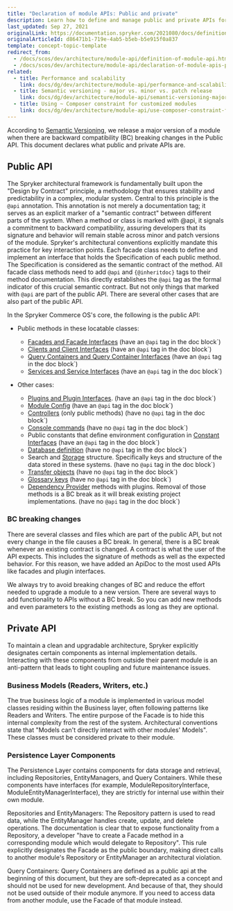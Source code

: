 ```yaml
---
title: "Declaration of module APIs: Public and private"
description: Learn how to define and manage public and private APIs for Spryker modules to ensure efficient integration and security in your ecommerce platform.
last_updated: Sep 27, 2021
originalLink: https://documentation.spryker.com/2021080/docs/definition-api
originalArticleId: d86471b1-719e-4ab5-b5eb-b5e915f0a837
template: concept-topic-template
redirect_from:
  - /docs/scos/dev/architecture/module-api/definition-of-module-api.html
  - /docs/scos/dev/architecture/module-api/declaration-of-module-apis-public-and-private.html
related:
  - title: Performance and scalability
    link: docs/dg/dev/architecture/module-api/performance-and-scalability.html
  - title: Semantic versioning - major vs. minor vs. patch release
    link: docs/dg/dev/architecture/module-api/semantic-versioning-major-vs.-minor-vs.-patch-release.html
  - title: Using ~ Composer constraint for customized modules
    link: docs/dg/dev/architecture/module-api/use-composer-constraint-for-customized-modules.html
---
```


According to [Semantic Versioning](http://semver.org/), we release a major version of a module when there are backward compatibility (BC) breaking changes in the Public API. This document declares what public and private APIs are.

## Public API

The Spryker architectural framework is fundamentally built upon the "Design by Contract" principle, a methodology that ensures stability and predictability in a complex, modular system. Central to this principle is the `@api` annotation. This annotation is not merely a documentation tag; it serves as an explicit marker of a "semantic contract" between different parts of the system. When a method or class is marked with @api, it signals a commitment to backward compatibility, assuring developers that its signature and behavior will remain stable across minor and patch versions of the module.
Spryker's architectural conventions explicitly mandate this practice for key interaction points. Each facade class needs to define and implement an interface that holds the Specification of each public method. The Specification is considered as the semantic contract of the method. 
All facade class methods need to add `@api` and `{@inheritdoc}` tags to their method documentation. This directly establishes the `@api` tag as the formal indicator of this crucial semantic contract.
But not only things that marked with `@api` are part of the public API. There are several other cases that are also part of the public API.

In the Spryker Commerce OS's core, the following is the public API:

- Public methods in these locatable classes:
  - [Facades and Facade Interfaces](/docs/dg/dev/backend-development/zed/business-layer/facade/facade.html) (have an `@api` tag in the doc block`)
  - [Clients and Client Interfaces](/docs/dg/dev/backend-development/client/client.html) (have an `@api` tag in the doc block`)
  - [Query Containers and Query Container Interfaces](/docs/dg/dev/backend-development/zed/persistence-layer/query-container/query-container.html) (have an `@api` tag in the doc block`)
  - [Services and Service Interfaces](/docs/dg/dev/backend-development/messages-and-errors/registering-a-new-service.html) (have an `@api` tag in the doc block`)

- Other cases:
  - [Plugins and Plugin Interfaces](/docs/dg/dev/backend-development/plugins/plugins.html). (have an `@api` tag in the doc block`)
  - [Module Config](/docs/dg/dev/backend-development/data-manipulation/configuration-management.html) (have an `@api` tag in the doc block`)
  - [Controllers](/docs/dg/dev/backend-development/yves/controllers-and-actions.html) (only public methods) (have no `@api` tag in the doc block`)
  - [Console commands](/docs/dg/dev/backend-development/console-commands/implement-console-commands.html) (have no `@api` tag in the doc block`)
  - Public constants that define environment configuration in [Constant Interfaces](/docs/dg/dev/backend-development/data-manipulation/configuration-management.html) (have an `@api` tag in the doc block`)
  - [Database definition](/docs/dg/dev/backend-development/zed/persistence-layer/database-schema-definition.html) (have no `@api` tag in the doc block`)
  - Search and [Storage](/docs/dg/dev/backend-development/client/use-and-configure-redis-as-a-key-value-storage.html) structure. Specifically keys and structure of the data stored in these systems. (have no `@api` tag in the doc block`)
  - [Transfer objects](/docs/dg/dev/backend-development/data-manipulation/data-ingestion/structural-preparations/create-use-and-extend-the-transfer-objects.html) (have no `@api` tag in the doc block`)
  - [Glossary keys](/docs/dg/dev/internationalization-and-multi-store/managing-glossary-keys) (have no `@api` tag in the doc block`)
  - [Dependency Provider](/docs/dg/dev/backend-development/data-manipulation/data-interaction/define-module-dependencies-dependency-provider.html) methods with plugins. Removal of those methods is a BC break as it will break existing project implementations. (have no `@api` tag in the doc block`)



### BC breaking changes

There are several classes and files which are part of the public API, but not every change in the file causes a BC break. In general, there is a BC break whenever an existing contract is changed. A contract is what the user of the API expects. This includes the signature of methods as well as the expected behavior. For this reason, we have added an ApiDoc to the most used APIs like facades and plugin interfaces.

We always try to avoid breaking changes of BC and reduce the effort needed to upgrade a module to a new version. There are several ways to add functionality to APIs without a BC break. So you can add new methods and even parameters to the existing methods as long as they are optional.


## Private API

To maintain a clean and upgradable architecture, Spryker explicitly designates certain components as internal implementation details. Interacting with these components from outside their parent module is an anti-pattern that leads to tight coupling and future maintenance issues.

### Business Models (Readers, Writers, etc.)

The true business logic of a module is implemented in various model classes residing within the Business layer, often following patterns like Readers and Writers. The entire purpose of the Facade is to hide this internal complexity from the rest of the system. Architectural conventions state that "Models can't directly interact with other modules' Models". These classes must be considered private to their module.



### Persistence Layer Components

The Persistence Layer contains components for data storage and retrieval, including Repositories, EntityManagers, and Query Containers. While these components have interfaces (for example, ModuleRepositoryInterface, ModuleEntityManagerInterface), they are strictly for internal use within their own module.

Repositories and EntityManagers: The Repository pattern is used to read data, while the EntityManager handles create, update, and delete operations. The documentation is clear that to expose functionality from a Repository, a developer "have to create a Facade method in a corresponding module which would delegate to Repository". This rule explicitly designates the Facade as the public boundary, making direct calls to another module's Repository or EntityManager an architectural violation.

Query Containers: Query Containers are defined as a public api at the beginning of this document, but they are soft-deprecated as a concept and should not be used for new development. And because of that, they should not be used outside of their module anymore. If you need to access data from another module, use the Facade of that module instead.